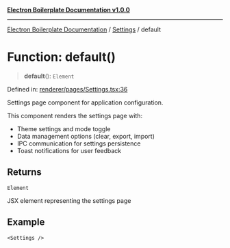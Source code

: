 [**Electron Boilerplate Documentation v1.0.0**](../../README.md)

---

[Electron Boilerplate Documentation](../../modules.md) / [Settings](../README.md) / default

# Function: default()

> **default**(): `Element`

Defined in: [renderer/pages/Settings.tsx:36](https://github.com/wijnand-gritter/electron-boilerplate/blob/c2867786d8264971474ef9a0d9cc5a8943053f07/src/renderer/pages/Settings.tsx#L36)

Settings page component for application configuration.

This component renders the settings page with:

- Theme settings and mode toggle
- Data management options (clear, export, import)
- IPC communication for settings persistence
- Toast notifications for user feedback

## Returns

`Element`

JSX element representing the settings page

## Example

```tsx
<Settings />
```
